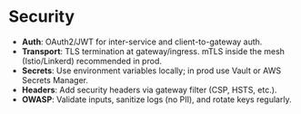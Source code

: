 # Security

- **Auth**: OAuth2/JWT for inter-service and client-to-gateway auth.
- **Transport**: TLS termination at gateway/ingress. mTLS inside the mesh (Istio/Linkerd) recommended in prod.
- **Secrets**: Use environment variables locally; in prod use Vault or AWS Secrets Manager.
- **Headers**: Add security headers via gateway filter (CSP, HSTS, etc.).
- **OWASP**: Validate inputs, sanitize logs (no PII), and rotate keys regularly.